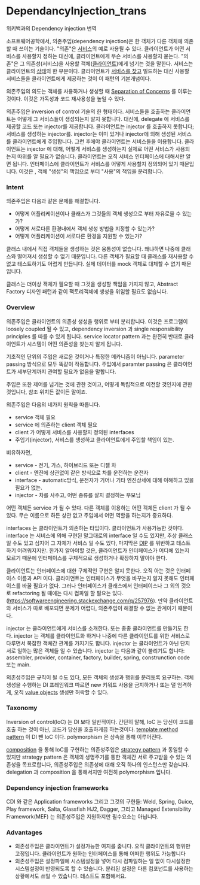 # DependancyInjection_trans
위키백과의 Dependency injection 번역


소프트웨어공학에서, 의존주입(dependency injection)은 한 객체가 다른 객체에 의존할 때 쓰이는 기술이다. "의존"은 [서비스](http:// "소프트웨어설계 관점에서, 서비스에 기반한 설계. 서비스란 서로다른 목적을 가진 클라이언트들이 사용할 수 있는 기능 또는 그 기능의 모음이다, 사용량은 제한가능 해야함.")의 예로 사용될 수 있다. 클라이언트가 어떤 서비스를 사용할지 정하는 대신에, 클라이언트에게 무슨 서비스를 사용할지 묻는다. "의존"은 그 의존성(서비스)을 사용할 객체([클라이언트](http:// "클라이언트는 서버에서 제공하는 서비스에 접근하는 컴퓨터 하드웨어 또는 소프트웨어이다. 서버는 클라이언트가 네트워크를 통해 서비스에 접근할 경우 또다른 하나의 컴퓨터일 수 있다."))에게 넘기는 것을 말한다. 서비스는 클라이언트의 [상태](http:// "information technology and computer science 에서 시스템은 상태값이 있는 것으로 묘사된다. 만약 유저 상호작용 또는 선진행된 이벤트를 기억하도록 설계했다면, 기억한 정보를 시스템상태값이라 부른다")의 한 부분이다. 클라이언트가 [서비스를 찾고](http:// "service locator pattern 은 하나의 디자인 패턴이고, 소프트웨어개발에서는 안티패턴이다. 서비스를 가져오는 과정을 추상화 레이어에 캡슐화하기 때문이다. 이 패턴은 요청이 있을 때 작업에 필요한 정보를 받는,  service locator 라고 알려져있다. 서비스를 찾는 것에 대한 가장 큰 비판은 의존관계를 감춘다는 것이다.") 빌드하는 대신 사용할 서비스들을 클라이언트에게 제공하는 것이 이 패턴의 기본개념이다.  

의존주입의 의도는 객체를 사용하거나 생성할 때 [Separation of Concerns](http:// "컴퓨터이론에서, Soc(separation of concertns)는 프로그램을 섹션별로 나누는 방식에 대한 설계입니다. 그 대상은 프로그램 코드에 대한 것이고, 정확히는 시작할 클래스의 이름 입니다. Soc를 잘 구현한 프로그램을 모듈화된 프로그램이라 부릅니다. 모듈화 즉 클래스 분리는 잘 정의된 인터페이스 내에 캡슐화함으로써 이루어집니다. 캡슐화는 정보를 숨기는 것을 의미합니다. 계층화된 설계는 시스템정보에서 클래스 분리의 한 예이기도 합니다.")
를 이루는 것이다. 이것은 가독성과 코드 재사용성을 높일 수 있다.

의존주입은 inversion of control 기술의 한 형태이다. 서비스들을 호출하는 클라이언트는 어떻게 그 서비스들이 생성되는지 알지 못합니다. 대신에, delegate 에 서비스를 제공할 코드 또는 injector를 제공합니다. 클라이언트는 injector 를 호출하지 못합니다; 서비스를 생성하는 injector를. injector는 이미 있거나 injector에 의해 생성된 서비스를 클라이언트에게 주입합니다. 그런 후에야 클라이언트는 서비스들을 이용합니다. 클라이언트는 injector 에 대해, 어떻게 서비스를 생성하는지 실제로 어떤 서비스가 사용되는지 따위를 알 필요가 없습니다. 클라이언트는 오직 서비스 인터페이스에 대해서만 알면 됩니다. 인터페이스에 클라이언트가 서비스를 어떻게 사용할지 정의되어 있기 때문입니다. 이것은 , 객체 "생성"의 책임으로 부터 "사용"의 책임을 분리합니다.

### Intent
의존주입은 다음과 같은 문제를 해결합니다.
* 어떻게 어플리케이션이나 클래스가 그것들의 객체 생성으로 부터 자유로울 수 있는가?
* 어떻게 서로다른 환경내에서 객체 생성 방법을 지정할 수 있는가?
* 어떻게 어플리케이션이 서로다른 환경을 지원할 수 있는가?

클래스 내에서 직접 객체들을 생성하는 것은 융통성이 없습니다. 왜냐하면 나중에 클래스와 떨어져서 생성할 수 없기 때문입니다. 다른 객체가 필요할 때 클래스를 재사용할 수 없고 테스트하기도 어렵게 만듭니다. 실제 데이터를 mock 객체로 대체할 수 없기 때문입니다. 

클래스는 더이상 객체가 필요할 때 그것을 생성할 책임을 가지지 않고, Abstract Factory 디자인 패턴과 같이 팩토리객체에 생성을 위임할 필요도 없습니다.

### Overview
의존주입은 클라이언트의 의존성 생성을 행위로 부터 분리합니다. 이것은 프로그램이 loosely coupled 될 수 있고, dependency inversion 과 single responsibility principles 를 따를 수 있게 됩니다. service locator pattern 과는 완전히 반대로 클라이언트가 시스템이 어떤 의존성을 찾는지 알게 됩니다.

기초적인 단위의 주입은 새로운 것이거나 특정한 메카니즘이 아닙니다. parameter passing 방식으로 모두 똑같이 작동합니다. 주입에서 paramter passing 은 클라이언트가 세부단계까지 관여할 필요가 없음을 말합니다.

주입은 또한 제어를 넘기는 것에 관한 것이고, 어떻게 독립적으로 이전할 것인지에 관한 것입니다, 참조 위치든 값이든 말이죠.

의존주입은 다음의 네가지 원칙을 따릅니다.
* service 객체 필요
* service 에 의존하는 client 객체 필요
* client 가 어떻게 서비스를 사용할지 정의된 interfaces
* 주입기(injector), 서비스를 생성하고 클라이언트에게 주입할 책임이 있는.

비유하자면,
* service - 전기, 가스, 하이브리드 또는 디젤 차
* client - 엔진에 상관없이 같은 방식으로 차를 운전하는 운전자
* interface - automatic방식, 운전자가 기어나 기타 엔진상세에 대해 이해하고 있을 필요가 없는.
* injector - 차를 사주고, 어떤 종류를 살지 결정하는 부모님

어떤 객체든 service 가 될 수 있다. 다른 객체를 이용하는 어떤 객체든 client 가 될 수 있다. 무슨 이름으로 하든 상관 없고 주입에서 어떤 역할을 하는지가 중요하다.

interfaces 는 클라이언트가 의존하는 타입이다. 클라이언트가 사용가능한 것이다. interface 는 서비스에 의해 구현된 말그대로의 interface 일 수도 있지만, 추상 클래스일 수도 있고 심지어 그 자체가 서비스 일 수도 있다, 마지막은 [DIP](http:// "dependency inversion principle") 를 위반하고 테스트하기 어려워지지만. 한가지 알아야할 것은, 클라이언트가 인터페이스가 어디에 있는지 모르기 때문에 인터페이스를 구체적으로 생성하거나 확장하지 말아야 한다. 

클라이언트는 인터페이스에 대한 구체적인 구현은 알지 못한다. 오직 아는 것은 인터페이스 이름과 API 이다. 클라이언트는 인터페이스가 무엇을 바꾸는지 알지 못해도 인터페이스를 바꿀 필요가 없다. 그러나 인터페이스가 클래스에서 인터페이스나 그 외의 것으로 refactoring 될 때에는 다시 컴파일 할 필요는 있다.(https://softwareengineering.stackexchange.com/q/257976). 만약 클라이언트와 서비스가 따로 배포되면 문제가 어렵다, 의존주입이 해결할 수 없는 관계이기 때문이다.

injector 는 클라이언트에게 서비스를 소개한다. 또는 종종 클라이언트를 만들기도 한다. injector 는 객체를 클라이언트화 하거나 나중에 다른 클라이언트를 위한 서비스로 다루면서 복잡한 객체간 관계를 가지기도 합니다. injector 는 클라이언트가 아닌 단지 서로 일하는 많은 객체들 일 수 있습니다. injector 는 다음과 같이 불리기도 합니다: assembler, provider, container, factory, builder, spring, construnction code 또는 main.

의존성주입은 규칙이 될 수도 있다, 모든 객체의 생성과 행위를 분리토록 요구하는. 객체 생성을 수행하는 DI 프레임워크 따르면 new 키워드 사용을 금지하거나 또는 덜 엄격하게, 오직 [value objects](http:// "컴퓨터이론에서, value object 는 작은 객체이다, 동일여부는 같은 값을 가질 때이고, 같은 객체이어야 함을 의미하지는 않는. ") 생성만 허락할 수 있다.

### Taxonomy
Inversion of control(IoC) 는 DI 보다 일반적이다. 간단히 말해, IoC 는 당신이 코드를 호출 하는 것이 아닌, 코드가 당신을 호출하게끔 하는것이다. [template method pattern](http:// "객체지향 프로그래밍에서, template method 는 Design Patterns 책에서 나오는 행위설계패턴중 하나 입니다. template method 는 추상화된 superclass 에 있는 메소드입니다. template method 로써 같은 파일내에 추가적인 helper mothod들을 구현합니다. ") 이  DI 뺀 IoC 이다. polymorphism 은 상속을 통해 이루어진다. 

[composition](http:// "컴퓨터이론에서 object composition 은 객체나 데이터타입을 더 복잡한 하나로 조합하는 방식을 말한다. 조합(Compositions)은 데이터구조와 다음의 공통적인 것들과 관련이 있습니다: union, set, sequence 그리고 다양한 graph구조. 객체지향에서 사용하는 객체들과 마찬가지로." ) 을 통해 IoC를 구현하는 의존성주입은 [strategy pattern](http:// "컴퓨터프로그래밍에서, strategy pattern 은 행위에 관한 소프트웨어설계패턴 입니다, 런타임중에 알고리즘을 선택가능한. 하나의 알고리즘만을 사용하는 것이 아닌, 여러개의 알고리즘 중에 런타임중 사용할 알고리즘을 지시받아서 사용합니다.") 과 동일할 수 있지만 strategy pattern 은 객체의 생명주기를 통한 객체간 서로 주고받을 수 있는 의존성을 목표로합니다, 의존성주입은 의존성에 대해 오직 하나의 인스턴스만 갖습니다. delegation 과 composition 을 통해서지만 여전히 polymorphism 입니다.

### Dependency injection frameworks
CDI 와 같은 Application frameworks 그리고 그것의 구현들: Weld, Spring, Guice, Play framework, Salta, Glassfish HJ2, Dagger, 그리고 Managed Extensibility Framework(MEF) 는 의존성주입은 지원하지만 필수요소는 아닙니다.

### Advantages
* 의존성주입은 클라이언트가 설정가능한 여지를 줍니다. 오직 클라이언트의 행위만 고정입니다. 클라이언트가 원하는 인터페이스를 통해 어떠한 행위도 가능합니다
* 의존성주입은 설정파일에 시스템설정을 넣어 다시 컴파일하는 일 없이 다시설정한 시스템설정이 반영되도록 할 수 있습니다. 분리된 설정은 다른 컴포넌트를 사용하는 상황에서도 쓰일 수 있습니다. 테스트도 포함해서요.














